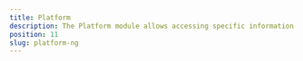 ```yaml
---
title: Platform
description: The Platform module allows accessing specific information for the device like - Device model, Device type, OS, OS version, Device sdkVersion, Device language, Device manufacturer, Device uuid. Also with its help, we can get specific information about the device screen scale, screen width and height. 
position: 11
slug: platform-ng
---
```

